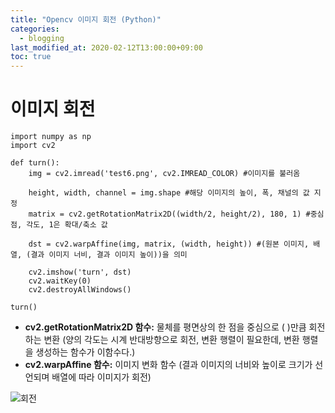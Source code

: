 ```yaml
---
title: "Opencv 이미지 회전 (Python)"
categories: 
  - blogging
last_modified_at: 2020-02-12T13:00:00+09:00
toc: true
---
```

# **이미지 회전**
```
import numpy as np
import cv2

def turn():
    img = cv2.imread('test6.png', cv2.IMREAD_COLOR) #이미지를 불러옴
    
    height, width, channel = img.shape #해당 이미지의 높이, 폭, 채널의 값 지정
    matrix = cv2.getRotationMatrix2D((width/2, height/2), 180, 1) #중심점, 각도, 1은 확대/축소 값

    dst = cv2.warpAffine(img, matrix, (width, height)) #(원본 이미지, 배열, (결과 이미지 너비, 결과 이미지 높이))을 의미

    cv2.imshow('turn', dst)
    cv2.waitKey(0)
    cv2.destroyAllWindows()

turn()

```  
* **cv2.getRotationMatrix2D 함수:** 물체를 평면상의 한 점을 중심으로 ( )만큼 회전하는 변환 (양의 각도는 시계 반대방향으로 회전, 변환 행렬이 필요한데, 변환 행렬을 생성하는 함수가 이함수다.)    
* **cv2.warpAffine 함수:** 이미지 변화 함수 (결과 이미지의 너비와 높이로 크기가 선언되며 배열에 따라 이미지가 회전)

![회전](https://user-images.githubusercontent.com/59803206/74403461-9b772c80-4e6a-11ea-9a6b-cfcded3e5931.PNG)

